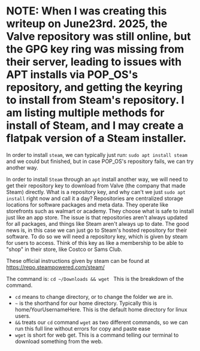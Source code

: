 # NOTE: When I was creating this writeup on June23rd. 2025, the Valve repository was still online, but the GPG key ring was missing from their server, leading to issues with APT installs via POP_OS's repository, and getting the keyring to install from Steam's repository. I am listing multiple methods for install of Steam, and I may create a flatpak version of a Steam installer.

In order to install `steam`, we can typically just run:
<code>sudo apt install steam</code>
and we could but finished, but in case POP_OS's repository fails, we can try another way.

In order to install `Steam` through an `apt` install another way, we will need to get their repository key to download from Valve (the company that made Steam) directly.
What is a repository key, and why can't we just <code>sudo apt install</code> right now and call it a day?
Repositories are centralized storage locations for software packages and meta data. They operate like storefronts such as walmart or academy. They choose what is safe to install just like an app store. 
The issue is that repositories aren't always updated for all packages, and things like Steam aren't always up to date. The good news is, in this case we can just go to Steam's hosted repository for their software.
To do so we will need a repository key, which is given by steam for users to access. Think of this key as like a membership to be able to "shop" in their store, like Costco or Sams Club. 

These official instructions given by steam can be found at https://repo.steampowered.com/steam/

The command is:
<code>cd ~/Downloads && wget </code>
This is the breakdown of the command.
- `cd` means to change directory, or to change the folder we are in.
- `~` is the shorthand for our home directory. Typically this is home/YourUsernameHere. This is the default home directory for linux users.
- `&&` treats our `cd` command `wget` as two different commands, so we can run this full line without errors for copy and paste ease
- `wget` is short for web get. This is a command telling our terminal to download something from the web.

  
